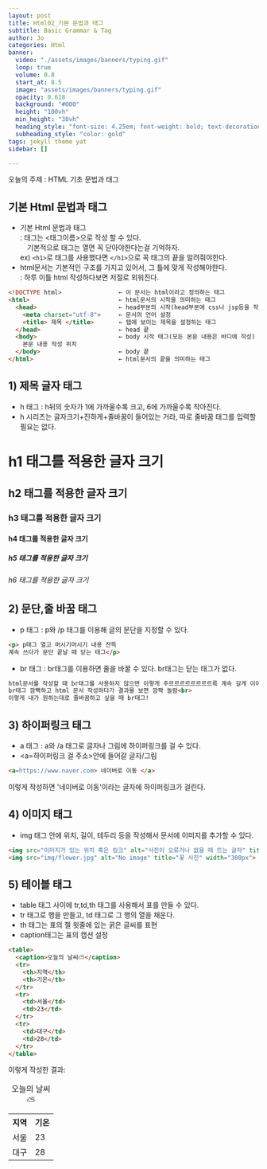 ```yaml
---
layout: post
title: Html02_기본 문법과 태그
subtitle: Basic Grammar & Tag
author: Jo
categories: Html
banner:
  video: "./assets/images/banners/typing.gif"
  loop: true
  volume: 0.8
  start_at: 8.5
  image: "assets/images/banners/typing.gif"
  opacity: 0.618
  background: "#000"
  height: "100vh"
  min_height: "38vh"
  heading_style: "font-size: 4.25em; font-weight: bold; text-decoration: underline"
  subheading_style: "color: gold"
tags: jekyll theme yat
sidebar: []

---
```


오늘의 주제 : HTML 기초 문법과 태그<br>
  
## 기본 Html 문법과 태그

- 기본 Html 문법과 태그 <br>
  :  태그는 <태그이름>으로 작성 할 수 있다.<br> 
 　기본적으로 태그는 열면 꼭 닫아야한다는걸 기억하자.<br>
    ex) `<h1>`로 태그를 사용했다면 `</h1>`으로 꼭 태그의 끝을 알려줘야한다.<br>
- html문서는 기본적인 구조를 가지고 있어서, 그 틀에 맞게 작성해야한다.<br>
 : 하루 이틀 html 작성하다보면 저절로 외워진다.<br>
 
```html
<!DOCTYPE html>                ← 이 문서는 html이라고 정의하는 태그
<html>                         ← html문서의 시작을 의미하는 태그
  <head>                       ← head부분의 시작(head부분에 css나 jsp등을 작성할 수 있다.)
    <meta charset="utf-8">     ← 문서의 언어 설정
    <title> 제목 </title>       ← 탭에 보이는 제목을 설정하는 태그
  </head>                      ← head 끝
  <body>                       ← body 시작 태그(모든 본문 내용은 바디에 작성)
    본문 내용 작성 위치
  </body>                      ← body 끝
</html>                        ← html문서의 끝을 의미하는 태그
```
   
## 1) 제목 글자 태그
 - h 태그 : h뒤의 숫자가 1에 가까울수록 크고, 6에 가까울수록 작아진다.<br>
 - h 시리즈는 글자크기+진하게+줄바꿈이 들어있는 거라, 따로 줄바꿈 태그를 입력할 필요는 없다.<br>

<h1>h1 태그를 적용한 글자 크기</h1>
<h2>h2 태그를 적용한 글자 크기</h2>
<h3>h3 태그를 적용한 글자 크기</h3>
<h4>h4 태그를 적용한 글자 크기</h4>
<h5>h5 태그를 적용한 글자 크기</h5>
<h6>h6 태그를 적용한 글자 크기</h6>

## 2) 문단,줄 바꿈 태그
 - p 태그 : p와 /p 태그를 이용해 글의 문단을 지정할 수 있다.
 ```html
<p> p태그 열고 머시기머시기 내용 잔뜩
계속 쓰다가 문단 끝날 때 닫는 태그</p>
```
 - br 태그 : br태그를 이용하면 줄을 바꿀 수 있다. br태그는 닫는 태그가 없다.
 ```html
html문서를 작성할 때 br태그를 사용하지 않으면 이렇게 주르르르르르르르르륵 계속 길게 이어지게 써진다. 그래서 잊지말고 br태그를 꼭 써줘야한다.
br태그 깜빡하고 html 문서 작성하다가 결과물 보면 깜짝 놀람<br>
이렇게 내가 원하는대로 줄바꿈하고 싶을 때 br태그!
```
## 3) 하이퍼링크 태그
 - a 태그 : a와 /a 태그로 글자나 그림에 하이퍼링크를 걸 수 있다.
 - <a=하이퍼링크 걸 주소>안에 들어갈 글자/그림 </a>
 ```html
<a=https://www.naver.com> 네이버로 이동 </a>
```
이렇게 작성하면 '네이버로 이동'이라는 글자에 하이퍼링크가 걸린다.<br>
## 4) 이미지 태그
 - img 태그 안에 위치, 길이, 테두리 등을 작성해서 문서에 이미지를 추가할 수 있다.
```html
<img src="이미지가 있는 위치 혹은 링크" alt="사진이 오류거나 없을 때 뜨는 글자" title="마우스 올리면 뜨는 글자">
<img src="img/flower.jpg" alt="No image" title="꽃 사진" width="300px">
```
## 5) 테이블 태그
 - table 태그 사이에 tr,td,th 태그를 사용해서 표를 만들 수 있다.
 - tr 태그로 행을 만들고, td 태그로 그 행의 열을 채운다.
 - th 태그는 표의 젤 윗줄에 있는 굵은 글씨를 표현
 - caption태그는 표의 캡션 설정

```html
<table>
  <caption>오늘의 날씨⛅</caption>
  <tr>
    <th>지역</th>
    <th>기온</th>
  </tr>
  <tr>
    <td>서울</td>
    <td>23</td>
  </tr>
  <tr>
    <td>대구</td>
    <td>28</td>
  </tr>
</table>
```
이렇게 작성한 결과:
 <table>
  <caption>오늘의 날씨⛅</caption>
  <tr>
    <th>지역</th>
    <th>기온</th>
  </tr>
  <tr>
    <td>서울</td>
    <td>23</td>
  </tr>
  <tr>
    <td>대구</td>
    <td>28</td>
  </tr>
</table>








